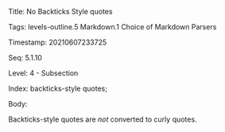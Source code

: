 Title:  No Backticks Style quotes

Tags:   levels-outline.5 Markdown.1 Choice of Markdown Parsers

Timestamp: 20210607233725

Seq:    5.1.10

Level:  4 - Subsection

Index:  backticks-style quotes; 

Body: 

Backticks-style quotes are *not* converted to curly quotes.

